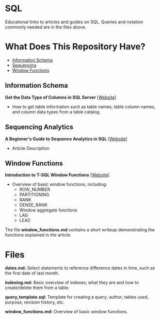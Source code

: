 # SQL
Educational links to articles and guides on SQL. Queries and notation commonly needed are in the files above.

# What Does This Repository Have?

- [Information Schema](#information-schema)
- [Sequencing](#sequencing-analytics)
- [Window Functions](#window-functions)

## Information Schema

**Get the Data Type of Columns in SQL Server** [[Website](https://datatofish.com/data-type-columns-sql-server/)]
* How to get table information such as table names, table column names, and column data types from a table catalog.

## Sequencing Analytics

**A Beginner's Guide to Sequence Analytics in SQL** [[Website](https://www.motifanalytics.com/posts/a-beginners-guide-to-sequence-analytics-in-sql)]
* Article Description

## Window Functions

**Introduction to T-SQL Window Functions** [[Website](https://www.red-gate.com/simple-talk/databases/sql-server/t-sql-programming-sql-server/introduction-to-t-sql-window-functions/)]
* Overview of basic window functions, including:
  * ROW_NUMBER
  * PARTITIONING
  * RANK
  * DENSE_RANK
  * Window aggregate functions
  * LAG
  * LEAD
 
The file **window_functions.md** contains a short writeup demonstrating the functions explained in the article.

# Files
**dates.md:** Select statements to reference difference dates in time, such as the first date of last month.

**indexing.md:** Basic overview of indexes; what they are and how to create/delete them from a table.

**query_template.sql:** Template for creating a query; author, tables used, purpose, revision history, etc.

**window_functions.md:** Overview of basic window functions.
